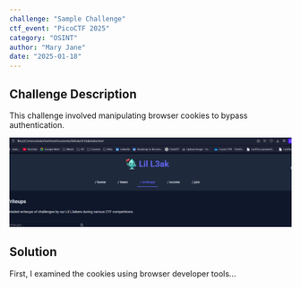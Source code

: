 ```yaml
---
challenge: "Sample Challenge"
ctf_event: "PicoCTF 2025"
category: "OSINT"
author: "Mary Jane"
date: "2025-01-18"
---
```


## Challenge Description
This challenge involved manipulating browser cookies to bypass authentication.

![alt text](image-1.png)

## Solution
First, I examined the cookies using browser developer tools...

